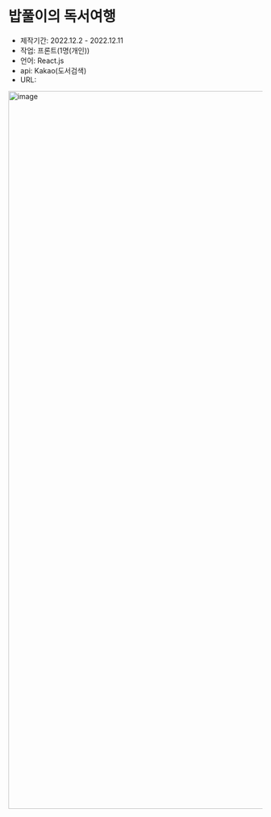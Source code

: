 # 밥풀이의 독서여행
- 제작기간: 2022.12.2 - 2022.12.11
- 작업: 프론트(1명(개인))
- 언어: React.js
- api: Kakao(도서검색)
- URL: 

<img width="1424" alt="image" src="https://user-images.githubusercontent.com/53555375/208609495-4439f5c5-18a8-4e4e-9621-4fe69b7768d2.png">

